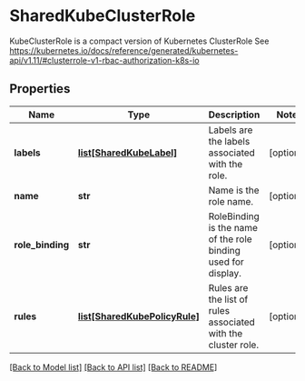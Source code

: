 # SharedKubeClusterRole

KubeClusterRole is a compact version of Kubernetes ClusterRole See https://kubernetes.io/docs/reference/generated/kubernetes-api/v1.11/#clusterrole-v1-rbac-authorization-k8s-io

## Properties
Name | Type | Description | Notes
------------ | ------------- | ------------- | -------------
**labels** | [**list[SharedKubeLabel]**](SharedKubeLabel.md) | Labels are the labels associated with the role.  | [optional] 
**name** | **str** | Name is the role name.  | [optional] 
**role_binding** | **str** | RoleBinding is the name of the role binding used for display.  | [optional] 
**rules** | [**list[SharedKubePolicyRule]**](SharedKubePolicyRule.md) | Rules are the list of rules associated with the cluster role.  | [optional] 

[[Back to Model list]](../README.md#documentation-for-models) [[Back to API list]](../README.md#documentation-for-api-endpoints) [[Back to README]](../README.md)


